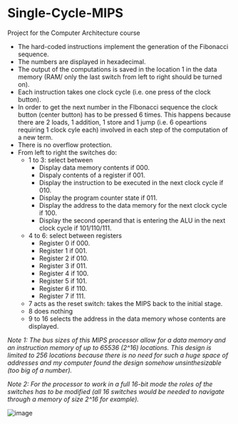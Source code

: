 # Single-Cycle-MIPS
Project for the Computer Architecture course
- The hard-coded instructions implement the generation of the Fibonacci sequence.
- The numbers are displayed in hexadecimal.
- The output of the computations is saved in the location 1 in the data memory (RAM/ only the last switch from left to right should be turned on).
- Each instruction takes one clock cycle (i.e. one press of the clock button).
- In order to get the next number in the FIbonacci sequence the clock button (center button) has to be pressed 6 times. This happens because there are 2 loads, 1 addition, 1 store and 1 jump (i.e. 6 opeartions requiring 1 clock cyle each) involved in each step of the computation of a new term.
- There is no overflow protection.
- From left to right the switches do:
    - 1 to 3: select between
      - Display data memory contents if 000.
      - Dispaly contents of a register if 001.
      - Display the instruction to be executed in the next clock cycle if 010.
      - Display the program counter state if 011.
      - Display the address to the data memory for the next clock cycle if 100.
      - Display the second operand that is entering the ALU in the next clock cycle if 101/110/111.
    - 4 to 6: select between registers
      - Register 0 if 000.
      - Register 1 if 001.
      - Register 2 if 010.
      - Register 3 if 011.
      - Register 4 if 100.
      - Register 5 if 101.
      - Register 6 if 110.
      - Register 7 if 111.
    - 7 acts as the reset switch: takes the MIPS back to the initial stage.
    - 8 does nothing
    - 9 to 16 selects the address in the data memory whose contents are displayed.
      
_Note 1: The bus sizes of this MIPS processor allow for a data memory and an instruction memory of up to 65536 (2^16) locations. This design is limited to 256 locations because there is no need for such a huge space of addresses and my computer found the design somehow unsinthesizable (too big of a number)._

_Note 2: For the processor to work in a full 16-bit mode the roles of the switches has to be modified (all 16 switches would be needed to navigate through a memory of size 2^16 for example)._

![image](https://github.com/l7aur/Single-Cycle-MIPS/assets/81981519/8b40b451-72f8-4635-ad34-fe9172a5d8d4)
